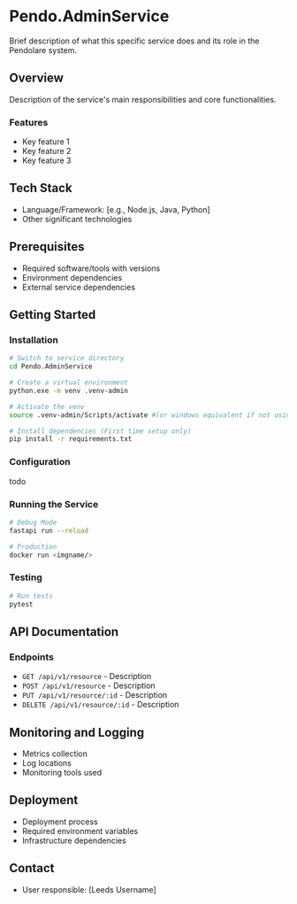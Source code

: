# Pendo.AdminService

Brief description of what this specific service does and its role in the Pendolare system.

## Overview

Description of the service's main responsibilities and core functionalities.

### Features
- Key feature 1
- Key feature 2
- Key feature 3

## Tech Stack
- Language/Framework: [e.g., Node.js, Java, Python]
- Other significant technologies

## Prerequisites
- Required software/tools with versions
- Environment dependencies
- External service dependencies

## Getting Started

### Installation
```bash
# Switch to service directory
cd Pendo.AdminService

# Create a virtual environment
python.exe -m venv .venv-admin

# Activate the venv
source .venv-admin/Scripts/activate #(or windows equivalent if not using bash)

# Install dependencies (First time setup only)
pip install -r requirements.txt
```

### Configuration
todo

### Running the Service
```bash
# Debug Mode
fastapi run --reload

# Production
docker run <imgname/>
```

### Testing
```bash
# Run tests
pytest
```

## API Documentation

### Endpoints
- `GET /api/v1/resource` - Description
- `POST /api/v1/resource` - Description
- `PUT /api/v1/resource/:id` - Description
- `DELETE /api/v1/resource/:id` - Description

## Monitoring and Logging
- Metrics collection
- Log locations
- Monitoring tools used

## Deployment
- Deployment process
- Required environment variables
- Infrastructure dependencies


## Contact
- User responsible: [Leeds Username]